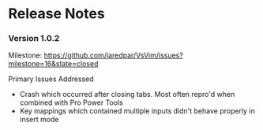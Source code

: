 # Release Notes

### Version 1.0.2
Milestone: https://github.com/jaredpar/VsVim/issues?milestone=16&state=closed

Primary Issues Addressed
* Crash which occurred after closing tabs.  Most often repro'd when combined with Pro Power Tools
* Key mappings which contained multiple inputs didn't behave properly in insert mode 

